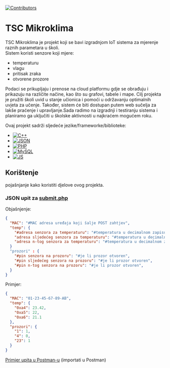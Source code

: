 [![Contributors][contributors-shield]][contributors-url]

# TSC Mikroklima

TSC Mikroklima je projekt koji se bavi izgradnjom IoT sistema za mjerenje raznih parametara u školi.  
Sistem koristi senzore koji mjere: 
* temperaturu
* vlagu
* pritisak zraka
* otvorene prozore


Podaci se prikupljaju i prenose na cloud platformu gdje se obrađuju i prikazuju na različite načine, kao što su grafovi, tabele i mape. Cilj projekta
je pružiti školi uvid u stanje učionica i pomoći u održavanju optimalnih uvjeta za učenje. Također, sistem će biti dostupan putem web sučelja za lakše praćenje i 
upravljanje.Sada radimo na izgradnji i testiranju sistema i planiramo ga uključiti u školske aktivnosti u najkraćem mogućem roku.


Ovaj projekt sadrži sljedeće jezike/frameworke/biblioteke:
* [![C++][Cpp]][Cpp-url]
* [![JSON][JSON]][JSON-url]
* [![PHP][PHP]][PHP-url]
* [![MySQL][MySQL]][MySQL-url]
* [![JS][JS]][JS-url]



<!-- GETTING STARTED -->
## Korištenje
pojašnjanje kako koristiti djelove ovog projekta.

### JSON upit za [submit.php](https://github.com/mj122333/TSCmikroklima/blob/main/server/submit.php)
Objašnjenje:

```JSON
{
  "MAC": "#MAC adresa uređaja koji šalje POST zahtjev",
  "temp": {
    "#adresa senzora za temperaturu": "#temperatura u decimalnom zapisu",
    "adresa sljedećeg senzora za temperaturu": "#temperatura u decimalnom zapisu",
    "adresa n-tog senzora za temperaturu": "#temperatura u decimalnom zapisu"
  }
  "prozori" : {
    "#pin senzora na prozoru": "#je li prozor otvoren",
    "#pin sljedećeg senzora na prozoru": "#je li prozor otvoren",
    "#pin n-tog senzora na prozoru": "#je li prozor otvoren",
  }
}
```

Primjer:
```JSON
{
  "MAC": "01-23-45-67-89-AB",
  "temp": {
    "0xa4": 23.42,
    "0xa5": 22,
    "0xa6": 21.1
  },
  "prozori": {
    "1": 1,
    "4": 0,
    "23": 1
  }
}
```
[Primjer upita u Postman-u](https://github.com/mj122333/TSCmikroklima/blob/main/server/skola-IoT.postman_collection.json) (importati u Postman)



[CPP]: https://img.shields.io/badge/C++-909DAB?style=for-the-badge&logo=cplusplus&logoColor=00599C
[CPP-url]: https://isocpp.org/

[JSON]: https://img.shields.io/badge/JSON-000?style=for-the-badge&logo=JSON
[JSON-url]: https://www.json.org/

[PHP]: https://img.shields.io/badge/PHP-777BB4?style=for-the-badge&logo=php&logoColor=333
[PHP-url]: https://isocpp.org/

[MySQL]: https://img.shields.io/badge/MySQL-4479A1?style=for-the-badge&logo=mysql&logoColor=FFF
[MySQL-url]: https://www.mysql.com/

[JS]: https://img.shields.io/badge/javascript-000000?style=for-the-badge&logo=javascript&logoColor=F7DF1E
[JS-url]: https://www.javascript.com/




[contributors-shield]: https://img.shields.io/github/contributors/mj122333/TSCmikroklima.svg
[contributors-url]: https://github.com/mj122333/TSCmikroklima/graphs/contributors
